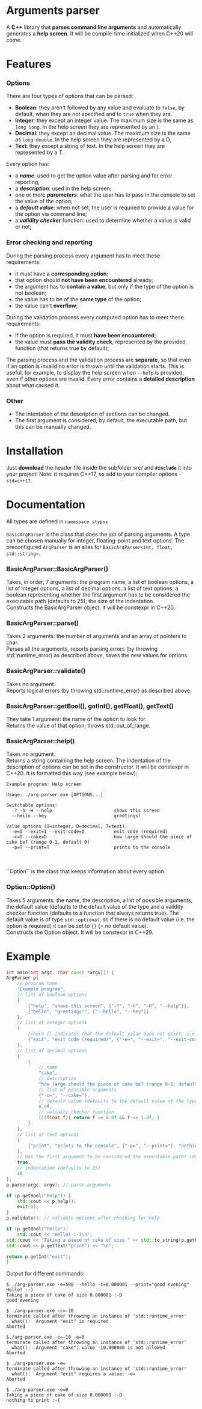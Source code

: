 # Arguments parser

A **C++** library that **parses command line arguments** and automatically generates a **help screen**. It will be compile-time initialized when C++20 will come.

# Features

### **Options**
There are four types of options that can be parsed:
 - **Boolean**: they aren't followed by any value and evaluate to `false`, by default, when they are not specified and to `true` when they are.
 - **Integer**: they except an integer value. The maximum size is the same as `long long`. In the help screen they are represented by an I.
 - **Decimal**: they except an decimal value. The maximum size is the same as `long double`. In the help screen they are represented by a D.
 - **Text**: they except a string of text. In the help screen they are represented by a T.

Every option has:
 - a ***name***: used to get the option value after parsing and for error reporting;
 - a ***description***: used in the help screen;
 - one or more ***parameters***: what the user has to pass in the console to set the value of the option;
 - a ***default value***: when not set, the user is required to provide a value for the option via command line;
 - a ***validity checker*** function: used to determine whether a value is valid or not;

### **Error checking and reporting**
During the parsing process every argument has to meet these requirements:
 - it must have a **corresponding option**;
 - that option should **not have been encountered** already;
 - the argument has to **contain a value**, but only if the type of the option is not boolean;
 - the value has to be of the **same type** of the option;
 - the value can't **overflow**;

During the validation process every computed option has to meet these requirements:
 - if the option is required, it must **have been encountered**;
 - the value must **pass the validity check**, represented by the provided function (that returns true by default);

The parsing process and the validation process are **separate**, so that even if an option is invalid no error is thrown until the validation starts. This is useful, for example, to display the help screen when `--help` is provided, even if other options are invalid. Every error contains a **detailed description** about what caused it.

### **Other**
 - The intentation of the description of sections can be changed.
 - The first argument is considered, by default, the executable path, but this can be manually changed.

# Installation
Just **download** the header file inside the subfolder src/ and **`#include`** it into your project! Note: it requires C++17, so add to your compiler options `-std=c++17`.

# Documentation
All types are defined in `namespace stypox`
<br>
<br>
`BasicArgParser` is the class that does the job of parsing arguments. A type can be chosen manually for integer, floating-point and text options. The preconfigured `ArgParser` is an alias for `BasicArgParser<int, float, std::string>`.

### **BasicArgParser::BasicArgParser()**
Takes, in order, 7 arguments: the program name, a list of boolean options, a list of integer options, a list of decimal options, a list of text options, a boolean representing whether the first argument has to be considered the executable path (defaults to 25), the size of the indentation.  
Constructs the BasicArgParser object. It will be constexpr in C++20.

### **BasicArgParser::parse()**
Takes 2 arguments: the number of arguments and an array of pointers to char.  
Parses all the arguments, reports parsing errors (by throwing std::runtime_error) as described above, saves the new values for options.

### **BasicArgParser::validate()**
Takes no argument.  
Reports logical errors (by throwing std::runtime_error) as described above.

### **BasicArgParser::getBool(), getInt(), getFloat(), getText()**
They take 1 argument: the name of the option to look for.  
Returns the value of that option; throws std::out_of_range.

### **BasicArgParser::help()**
Takes no argument.  
Returns a string containing the help screen. The indentation of the description of options can be set in the constructor. It will be constexpr in C++20. It is formatted this way (see example below):
```
Example program: Help screen

Usage: ./arg-parser.exe [OPTIONS...]

Switchable options:
  -? -h -H --help                       shows this screen
  --hello --hey                         greetings!

Value options (I=integer, D=decimal, T=text):
  -e=I --exit=I --exit-code=I           exit code (required)
  -c=D --cake=D                         how large should the piece of cake be? (range 0-1, default 0)
  -p=T --print=T                        prints to the console
```
<br>
<br>
``Option`` is the class that keeps information about every option.

### **Option::Option()**
Takes 5 arguments: the name, the description, a list of possible arguments, the default value (defaults to the default value of the type and a validity checker function (defaults to a function that always returns true). The default value is of type `std::optional`, so if there is no default value (i.e. the option is required) it can be set to `{}` (= no default value).  
Constructs the Option object. It will be constexpr in C++20.



# Example
```cpp
int main(int argc, char const *argv[]) {
ArgParser p{
	// program name
	"Example program",
	// list of boolean options
	{
		{"help", "shows this screen", {"-?", "-h", "-H", "--help"}},
		{"hello", "greetings!", {"--hello", "--hey"}}
	},
	// list of integer options
	{
		//here {} indicates that the default value does not exist, i.e the option is required
		{"exit", "exit code (required)", {"-e=", "--exit=", "--exit-code="}, {}}
	},
	// list of decimal options
	{
		{
			// name
			"cake",
			// description
			"how large should the piece of cake be? (range 0-1, default 0)",
			// list of possible arguments
			{"-c=", "--cake="},
			// default value (defaults to the default value of the type)
			0.0f,
			// validity checker function
			[](float f){ return f >= 0.0f && f <= 1.0f; }
		}
	},
	// list of text options
	{
		{"print", "prints to the console", {"-p=", "--print="}, "nothing to print :-("}
	},
	// has the first argument to be considered the executable path? (defaults to true)
	true,
	// indentation (defaults to 25)
	40
};
p.parse(argc, argv); // parse arguments

if (p.getBool("help")) {
	std::cout << p.help();
	exit(0);
}
p.validate(); // validate options after checking for help

if (p.getBool("hello"))
	std::cout << "Hello! :-)\n";
std::cout << "Taking a piece of cake of size " << std::to_string(p.getFloat("cake")) << " :-D\n";
std::cout << p.getText("print") << "\n";

return p.getInt("exit");
}
```
Output for different commands:
```
$ ./arg-parser.exe -e=508 --hello -c=0.000001 --print="good evening"
Hello! :-)
Taking a piece of cake of size 0.000001 :-D
good evening

$ ./arg-parser.exe -c=-10
terminate called after throwing an instance of 'std::runtime_error'
  what():  Argument "exit" is required
Aborted

$./arg-parser.exe -c=-10 -e=0
terminate called after throwing an instance of 'std::runtime_error'
  what():  Argument "cake": value -10.000000 is not allowed
Aborted

$ ./arg-parser.exe -e=
terminate called after throwing an instance of 'std::runtime_error'
  what():  Argument "exit" requires a value: -e=
Aborted

$ ./arg-parser.exe -e=0
Taking a piece of cake of size 0.000000 :-D
nothing to print :-(
```